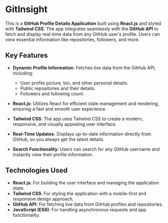 # GitInsight

This is a **GitHub Profile Details Application** built using **React.js** and styled with **Tailwind CSS**. The app integrates seamlessly with the **GitHub API** to fetch and display real-time data from any GitHub user's profile. Users can view essential information like repositories, followers, and more.

## Key Features

- **Dynamic Profile Information**: Fetches live data from the GitHub API, including:
  - User profile picture, bio, and other personal details.
  - Public repositories and their details.
  - Followers and following count.

- **React.js**: Utilizes React for efficient state management and rendering, ensuring a fast and smooth user experience.

- **Tailwind CSS**: The app uses Tailwind CSS to create a modern, responsive, and visually appealing user interface.

- **Real-Time Updates**: Displays up-to-date information directly from GitHub, so you always get the latest details.

- **Search Functionality**: Users can search for any GitHub username and instantly view their profile information.

## Technologies Used

- **React.js**: For building the user interface and managing the application state.
- **Tailwind CSS**: For styling the application with a mobile-first and responsive design approach.
- **GitHub API**: For fetching live data from GitHub profiles and repositories.
- **JavaScript (ES6)**: For handling asynchronous requests and app functionality.

